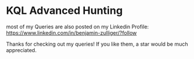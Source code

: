 # KQL Advanced Hunting
most of my Queries are also posted on my Linkedin Profile: https://www.linkedin.com/in/benjamin-zulliger/?follow

Thanks for checking out my queries! If you like them, a star would be much appreciated.
